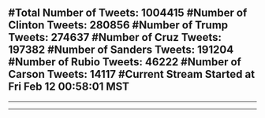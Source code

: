 #Total Number of Tweets: 1004415 
#Number of Clinton Tweets: 280856
#Number of Trump Tweets: 274637
#Number of Cruz Tweets: 197382
#Number of Sanders Tweets: 191204
#Number of Rubio Tweets: 46222
#Number of Carson Tweets: 14117
#Current Stream Started at Fri Feb 12 00:58:01 MST
---
---
---
